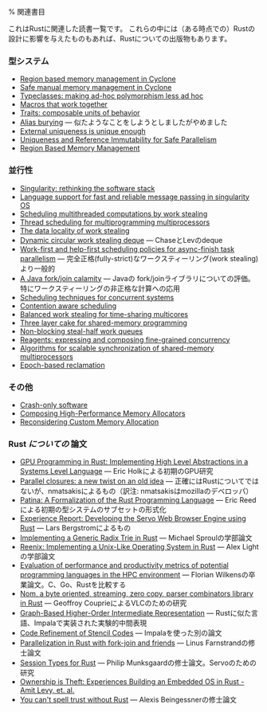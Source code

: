 % 関連書目
<!-- % Bibliography -->

<!-- This is a reading list of material relevant to Rust. It includes prior -->
<!-- research that has - at one time or another - influenced the design of -->
<!-- Rust, as well as publications about Rust. -->
これはRustに関連した読書一覧です。
これらの中には（ある時点での）Rustの設計に影響を与えたものもあれば、Rustについての出版物もあります。

<!-- ### Type system -->
### 型システム

<!-- * [Region based memory management in Cyclone](http://209.68.42.137/ucsd-pages/Courses/cse227.w03/handouts/cyclone-regions.pdf) -->
<!-- * [Safe manual memory management in Cyclone](http://www.cs.umd.edu/projects/PL/cyclone/scp.pdf) -->
<!-- * [Typeclasses: making ad-hoc polymorphism less ad hoc](http://www.ps.uni-sb.de/courses/typen-ws99/class.ps.gz) -->
<!-- * [Macros that work together](https://www.cs.utah.edu/plt/publications/jfp12-draft-fcdf.pdf) -->
<!-- * [Traits: composable units of behavior](http://scg.unibe.ch/archive/papers/Scha03aTraits.pdf) -->
<!-- * [Alias burying](http://www.cs.uwm.edu/faculty/boyland/papers/unique-preprint.ps) - We tried something similar and abandoned it. -->
<!-- * [External uniqueness is unique enough](http://www.cs.uu.nl/research/techreps/UU-CS-2002-048.html) -->
<!-- * [Uniqueness and Reference Immutability for Safe Parallelism](https://research.microsoft.com/pubs/170528/msr-tr-2012-79.pdf) -->
<!-- * [Region Based Memory Management](http://www.cs.ucla.edu/~palsberg/tba/papers/tofte-talpin-iandc97.pdf) -->
* [Region based memory management in Cyclone](http://209.68.42.137/ucsd-pages/Courses/cse227.w03/handouts/cyclone-regions.pdf)
* [Safe manual memory management in Cyclone](http://www.cs.umd.edu/projects/PL/cyclone/scp.pdf)
* [Typeclasses: making ad-hoc polymorphism less ad hoc](http://www.ps.uni-sb.de/courses/typen-ws99/class.ps.gz)
* [Macros that work together](https://www.cs.utah.edu/plt/publications/jfp12-draft-fcdf.pdf)
* [Traits: composable units of behavior](http://scg.unibe.ch/archive/papers/Scha03aTraits.pdf)
* [Alias burying](http://www.cs.uwm.edu/faculty/boyland/papers/unique-preprint.ps)
  &mdash; 似たようなことをしようとしましたがやめました
* [External uniqueness is unique enough](http://www.cs.uu.nl/research/techreps/UU-CS-2002-048.html)
* [Uniqueness and Reference Immutability for Safe Parallelism](https://research.microsoft.com/pubs/170528/msr-tr-2012-79.pdf)
* [Region Based Memory Management](http://www.cs.ucla.edu/~palsberg/tba/papers/tofte-talpin-iandc97.pdf)

<!-- ### Concurrency -->
### 並行性

<!-- * [Singularity: rethinking the software stack](https://research.microsoft.com/pubs/69431/osr2007_rethinkingsoftwarestack.pdf) -->
<!-- * [Language support for fast and reliable message passing in singularity OS](https://research.microsoft.com/pubs/67482/singsharp.pdf) -->
<!-- * [Scheduling multithreaded computations by work stealing](http://supertech.csail.mit.edu/papers/steal.pdf) -->
<!-- * [Thread scheduling for multiprogramming multiprocessors](http://www.eecis.udel.edu/%7Ecavazos/cisc879-spring2008/papers/arora98thread.pdf) -->
<!-- * [The data locality of work stealing](http://www.aladdin.cs.cmu.edu/papers/pdfs/y2000/locality_spaa00.pdf) -->
<!-- * [Dynamic circular work stealing deque](http://citeseerx.ist.psu.edu/viewdoc/download?doi=10.1.1.170.1097&rep=rep1&type=pdf) - The Chase/Lev deque -->
<!-- * [Work-first and help-first scheduling policies for async-finish task parallelism](http://www.cs.rice.edu/%7Eyguo/pubs/PID824943.pdf) - More general than fully-strict work stealing -->
<!-- * [A Java fork/join calamity](http://www.coopsoft.com/ar/CalamityArticle.html) - critique of Java's fork/join library, particularly its application of work stealing to non-strict computation -->
<!-- * [Scheduling techniques for concurrent systems](http://www.stanford.edu/~ouster/cgi-bin/papers/coscheduling.pdf) -->
<!-- * [Contention aware scheduling](http://www.blagodurov.net/files/a8-blagodurov.pdf) -->
<!-- * [Balanced work stealing for time-sharing multicores](http://www.cse.ohio-state.edu/hpcs/WWW/HTML/publications/papers/TR-12-1.pdf) -->
<!-- * [Three layer cake for shared-memory programming](http://dl.acm.org/citation.cfm?id=1953616&dl=ACM&coll=DL&CFID=524387192&CFTOKEN=44362705) -->
<!-- * [Non-blocking steal-half work queues](http://www.cs.bgu.ac.il/%7Ehendlerd/papers/p280-hendler.pdf) -->
<!-- * [Reagents: expressing and composing fine-grained concurrency](http://www.mpi-sws.org/~turon/reagents.pdf) -->
<!-- * [Algorithms for scalable synchronization of shared-memory multiprocessors](https://www.cs.rochester.edu/u/scott/papers/1991_TOCS_synch.pdf) -->
<!-- * [Epoch-based reclamation](https://www.cl.cam.ac.uk/techreports/UCAM-CL-TR-579.pdf). -->
* [Singularity: rethinking the software stack](https://research.microsoft.com/pubs/69431/osr2007_rethinkingsoftwarestack.pdf)
* [Language support for fast and reliable message passing in singularity OS](https://research.microsoft.com/pubs/67482/singsharp.pdf)
* [Scheduling multithreaded computations by work stealing](http://supertech.csail.mit.edu/papers/steal.pdf)
* [Thread scheduling for multiprogramming multiprocessors](http://www.eecis.udel.edu/%7Ecavazos/cisc879-spring2008/papers/arora98thread.pdf)
* [The data locality of work stealing](http://www.aladdin.cs.cmu.edu/papers/pdfs/y2000/locality_spaa00.pdf)
* [Dynamic circular work stealing deque](http://citeseerx.ist.psu.edu/viewdoc/download?doi=10.1.1.170.1097&rep=rep1&type=pdf)
  &mdash; ChaseとLevのdeque
* [Work-first and help-first scheduling policies for async-finish task parallelism](http://www.cs.rice.edu/%7Eyguo/pubs/PID824943.pdf)
  &mdash; 完全正格(fully-strict)なワークスティーリング(work stealing)より一般的
* [A Java fork/join calamity](http://www.coopsoft.com/ar/CalamityArticle.html)
  &mdash; Javaの fork/joinライブラリについての評価。特にワークスティーリングの非正格な計算への応用
* [Scheduling techniques for concurrent systems](http://www.stanford.edu/~ouster/cgi-bin/papers/coscheduling.pdf)
* [Contention aware scheduling](http://www.blagodurov.net/files/a8-blagodurov.pdf)
* [Balanced work stealing for time-sharing multicores](http://www.cse.ohio-state.edu/hpcs/WWW/HTML/publications/papers/TR-12-1.pdf)
* [Three layer cake for shared-memory programming](http://dl.acm.org/citation.cfm?id=1953616&dl=ACM&coll=DL&CFID=524387192&CFTOKEN=44362705)
* [Non-blocking steal-half work queues](http://www.cs.bgu.ac.il/%7Ehendlerd/papers/p280-hendler.pdf)
* [Reagents: expressing and composing fine-grained concurrency](http://www.mpi-sws.org/~turon/reagents.pdf)
* [Algorithms for scalable synchronization of shared-memory multiprocessors](https://www.cs.rochester.edu/u/scott/papers/1991_TOCS_synch.pdf)
* [Epoch-based reclamation](https://www.cl.cam.ac.uk/techreports/UCAM-CL-TR-579.pdf)

<!-- ### Others -->
### その他

* [Crash-only software](https://www.usenix.org/legacy/events/hotos03/tech/full_papers/candea/candea.pdf)
* [Composing High-Performance Memory Allocators](http://people.cs.umass.edu/~emery/pubs/berger-pldi2001.pdf)
* [Reconsidering Custom Memory Allocation](http://people.cs.umass.edu/~emery/pubs/berger-oopsla2002.pdf)

<!-- ### Papers *about* Rust -->
### Rust *についての* 論文

<!-- * [GPU Programming in Rust: Implementing High Level Abstractions in a -->
<!-- Systems Level -->
<!-- Language](http://www.cs.indiana.edu/~eholk/papers/hips2013.pdf). Early GPU work by Eric Holk. -->
<!-- * [Parallel closures: a new twist on an old -->
<!--   idea](https://www.usenix.org/conference/hotpar12/parallel-closures-new-twist-old-idea) -->
<!--   - not exactly about Rust, but by nmatsakis -->
<!-- * [Patina: A Formalization of the Rust Programming -->
<!--   Language](ftp://ftp.cs.washington.edu/tr/2015/03/UW-CSE-15-03-02.pdf). Early -->
<!--   formalization of a subset of the type system, by Eric Reed. -->
<!-- * [Experience Report: Developing the Servo Web Browser Engine using -->
<!--   Rust](http://arxiv.org/abs/1505.07383). By Lars Bergstrom. -->
<!-- * [Implementing a Generic Radix Trie in -->
<!--   Rust](https://michaelsproul.github.io/rust_radix_paper/rust-radix-sproul.pdf). Undergrad -->
<!--   paper by Michael Sproul. -->
<!-- * [Reenix: Implementing a Unix-Like Operating System in -->
<!--   Rust](http://scialex.github.io/reenix.pdf). Undergrad paper by Alex -->
<!--   Light. -->
<!-- * [Evaluation of performance and productivity metrics of potential -->
<!--   programming languages in the HPC environment] -->
<!--   (http://octarineparrot.com/assets/mrfloya-thesis-ba.pdf). -->
<!--   Bachelor's thesis by Florian Wilkens. Compares C, Go and Rust. -->
<!-- * [Nom, a byte oriented, streaming, zero copy, parser combinators library -->
<!--   in Rust](http://spw15.langsec.org/papers/couprie-nom.pdf). By -->
<!--   Geoffroy Couprie, research for VLC. -->
<!-- * [Graph-Based Higher-Order Intermediate -->
<!--   Representation](http://compilers.cs.uni-saarland.de/papers/lkh15_cgo.pdf). An -->
<!--   experimental IR implemented in Impala, a Rust-like language. -->
<!-- * [Code Refinement of Stencil -->
<!--   Codes](http://compilers.cs.uni-saarland.de/papers/ppl14_web.pdf). Another -->
<!--   paper using Impala. -->
<!-- * [Parallelization in Rust with fork-join and -->
<!--   friends](http://publications.lib.chalmers.se/records/fulltext/219016/219016.pdf). Linus -->
<!--   Farnstrand's master's thesis. -->
<!-- * [Session Types for -->
<!--   Rust](http://munksgaard.me/papers/laumann-munksgaard-larsen.pdf). Philip -->
<!--   Munksgaard's master's thesis. Research for Servo. -->
<!-- * [Ownership is Theft: Experiences Building an Embedded OS in Rust - Amit Levy, et. al.](http://amitlevy.com/papers/tock-plos2015.pdf) -->
<!-- * [You can't spell trust without Rust](https://raw.githubusercontent.com/Gankro/thesis/master/thesis.pdf). Alexis Beingessner's master's thesis. -->
* [GPU Programming in Rust: Implementing High Level Abstractions in a Systems Level Language](http://www.cs.indiana.edu/~eholk/papers/hips2013.pdf)
  &mdash; Eric Holkによる初期のGPU研究
* [Parallel closures: a new twist on an old idea](https://www.usenix.org/conference/hotpar12/parallel-closures-new-twist-old-idea)
  &mdash; 正確にはRustについてではないが、nmatsakisによるもの（訳注: nmatsakisはmozillaのデベロッパ）
* [Patina: A Formalization of the Rust Programming Language](ftp://ftp.cs.washington.edu/tr/2015/03/UW-CSE-15-03-02.pdf)
  &mdash; Eric Reedによる初期の型システムのサブセットの形式化
* [Experience Report: Developing the Servo Web Browser Engine using Rust](http://arxiv.org/abs/1505.07383)
  &mdash; Lars Bergstromによるもの
* [Implementing a Generic Radix Trie in Rust](https://michaelsproul.github.io/rust_radix_paper/rust-radix-sproul.pdf)
  &mdash; Michael Sproulの学部論文
* [Reenix: Implementing a Unix-Like Operating System in Rust](http://scialex.github.io/reenix.pdf)
  &mdash; Alex Lightの学部論文
* [Evaluation of performance and productivity metrics of potential programming languages in the HPC environment](http://octarineparrot.com/assets/mrfloya-thesis-ba.pdf)
  &mdash; Florian Wilkensの卒業論文。C、Go、Rustを比較する
* [Nom, a byte oriented, streaming, zero copy, parser combinators library in Rust](http://spw15.langsec.org/papers/couprie-nom.pdf)
  &mdash; Geoffroy CouprieによるVLCのための研究
* [Graph-Based Higher-Order Intermediate Representation](http://compilers.cs.uni-saarland.de/papers/lkh15_cgo.pdf)
  &mdash; Rustに似た言語、Impalaで実装された実験的中間表現
* [Code Refinement of Stencil Codes](http://compilers.cs.uni-saarland.de/papers/ppl14_web.pdf)
  &mdash; Impalaを使った別の論文
* [Parallelization in Rust with fork-join and friends](http://publications.lib.chalmers.se/records/fulltext/219016/219016.pdf)
  &mdash; Linus Farnstrandの修士論文
* [Session Types for Rust](http://munksgaard.me/papers/laumann-munksgaard-larsen.pdf)
  &mdash; Philip Munksgaardの修士論文。Servoのための研究
* [Ownership is Theft: Experiences Building an Embedded OS in Rust - Amit Levy, et. al.](http://amitlevy.com/papers/tock-plos2015.pdf)
* [You can't spell trust without Rust](https://raw.githubusercontent.com/Gankro/thesis/master/thesis.PD)
  &mdash; Alexis Beingessnerの修士論文
